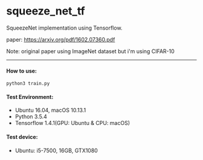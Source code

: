 # squeeze_net_tf
SqueezeNet implementation using Tensorflow.

paper: https://arxiv.org/pdf/1602.07360.pdf

Note: original paper using ImageNet dataset but i'm using CIFAR-10


***
#### How to use:
```
python3 train.py
```
#### Test Environment:
- Ubuntu 16.04, macOS 10.13.1
- Python 3.5.4
- Tensorflow 1.4.1(GPU: Ubuntu & CPU: macOS)

#### Test device:
- Ubuntu: i5-7500, 16GB, GTX1080
